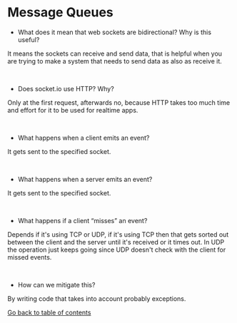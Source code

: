 # Message Queues

* What does it mean that web sockets are bidirectional? Why is this useful?

It means the sockets can receive and send data, that is helpful when you are trying to make a system that needs to send data as also as receive it.

&nbsp;

* Does socket.io use HTTP? Why?

Only at the first request, afterwards no, because HTTP takes too much time and effort for it to be used for realtime apps.

&nbsp;

* What happens when a client emits an event?

It gets sent to the specified socket.

&nbsp;

* What happens when a server emits an event?

It gets sent to the specified socket.


&nbsp;

* What happens if a client “misses” an event?

Depends if it's using TCP or UDP, if it's using TCP then that gets sorted out between the client and the server until it's received or it times out.
In UDP the operation just keeps going since UDP doesn't check with the client for missed events.

&nbsp;

* How can we mitigate this?

By writing code that takes into account probably exceptions.

[Go back to table of contents](https://suhaib*ersan.github.io/reading*notes/) 